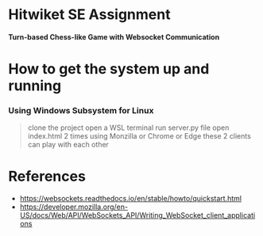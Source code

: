 # Hitwiket SE Assignment
#### Turn-based Chess-like Game with Websocket Communication

# How to get the system up and running
### Using Windows Subsystem for Linux
> clone the project
> open a WSL terminal
> run server.py file
> open index.html 2 times using Monzilla or Chrome or Edge
> these 2 clients can play with each other

# References
* https://websockets.readthedocs.io/en/stable/howto/quickstart.html
* https://developer.mozilla.org/en-US/docs/Web/API/WebSockets_API/Writing_WebSocket_client_applications
